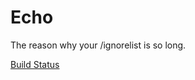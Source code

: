 # Echo
The reason why your /ignorelist is so long.

[Build Status](https://img.shields.io/badge/build-pending-yellow)
